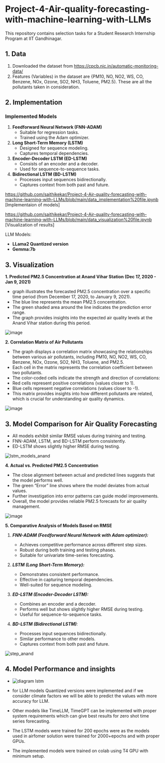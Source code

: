 # Project-4-Air-quality-forecasting-with-machine-learning-with-LLMs
This repository contains selection tasks for a Student Research Internship Program at IIT Gandhinagar.

## 1. Data

1. Downloaded the dataset from https://cpcb.nic.in/automatic-monitoring-data/
2. Features (Variables) in the dataset are {PM10, NO, NO2,	WS,	CO,	Benzene, NOx,	Ozone,	SO2,	NH3,	Toluene,	PM2.5). These are all the pollutants taken in consideration.

## 2. Implementation

### Implemented Models
1. **Feedforward Neural Network (FNN-ADAM)**
   - Suitable for regression tasks.
   - Trained using the Adam optimizer.
2. **Long Short-Term Memory (LSTM)**
   - Designed for sequence modeling.
   - Captures temporal dependencies.
3. **Encoder-Decoder LSTM (ED-LSTM)**
   - Consists of an encoder and a decoder.
   - Used for sequence-to-sequence tasks.
4. **Bidirectional LSTM (BD-LSTM)**
   - Processes input sequences bidirectionally.
   - Captures context from both past and future.

[https://github.com/saithikekar/Project-4-Air-quality-forecasting-with-machine-learning-with-LLMs/blob/main/data_implementation%20file.ipynb ](https://github.com/saithikekar/Project-4-Air-quality-forecasting-with-machine-learning-with-LLMs/blob/dc6b688bb1950ac49173b5e3d2c63275a6b42738/data_implementation_file%20(1).ipynb)[Implementaion of models]

https://github.com/saithikekar/Project-4-Air-quality-forecasting-with-machine-learning-with-LLMs/blob/main/data_visualization%20file.ipynb [Visualization of results]

LLM Models:
+ **LLama2 Quantized version**
+ **Gemma:7b**


## 3. Visualization

**1. Predicted PM2.5 Concentration at Anand Vihar Station (Dec 17, 2020 - Jan 9, 2021)**
+ graph illustrates the forecasted PM2.5 concentration over a specific time period (from December 17, 2020, to January 9, 2021).
+ The blue line represents the mean PM2.5 concentration.
+ The green shaded area around the line indicates the prediction error range.
+ The graph provides insights into the expected air quality levels at the Anand Vihar station during this period.

![image](https://github.com/saithikekar/Project-4-Air-quality-forecasting-with-machine-learning-with-LLMs/assets/110020678/d0a8af7f-679d-4c3c-a3e3-2401e344fa03)

**2. Correlation Matrix of Air Pollutants**
+ The graph displays a correlation matrix showcasing the relationships between various air pollutants, including PM10, NO, NO2, WS, CO, Benzene, NOx, Ozone, SO2, NH3, Toluene, and PM2.5.
+ Each cell in the matrix represents the correlation coefficient between two pollutants.
+ The color-coded cells indicate the strength and direction of correlations:
+ Red cells represent positive correlations (values closer to 1).
+ Blue cells represent negative correlations (values closer to -1).
+ This matrix provides insights into how different pollutants are related, which is crucial for understanding air quality dynamics.
   
![image](https://github.com/saithikekar/Project-4-Air-quality-forecasting-with-machine-learning-with-LLMs/assets/110020678/4be99a6c-85c2-4a73-a5a1-792ea1f45262)

## 3. Model Comparison for Air Quality Forecasting
+ All models exhibit similar RMSE values during training and testing.
+ FNN-ADAM, LSTM, and BD-LSTM perform consistently.
+ ED-LSTM shows slightly higher RMSE during testing.

![lstm_models_anand](https://github.com/saithikekar/Project-4-Air-quality-forecasting-with-machine-learning-with-LLMs/assets/110020678/e3214f64-f4de-4088-910b-62d6765a46be)

**4. Actual vs. Predicted PM2.5 Concentration**
+ The close alignment between actual and predicted lines suggests that the model performs well.
+ The green “Error” line shows where the model deviates from actual values.
+ Further investigation into error patterns can guide model improvements.
+ Overall, the model provides reliable PM2.5 forecasts for air quality management.

![image](https://github.com/saithikekar/Project-4-Air-quality-forecasting-with-machine-learning-with-LLMs/assets/110020678/fa2c4f33-f394-4105-8064-a964c5b526ad)

**5. Comparative Analysis of Models Based on RMSE**

1. **_FNN-ADAM (Feedforward Neural Network with Adam optimizer):_**
   - Achieves competitive performance across different step sizes.
   - Robust during both training and testing phases.
   - Suitable for univariate time-series forecasting.

2. **_LSTM (Long Short-Term Memory):_**
   - Demonstrates consistent performance.
   - Effective in capturing temporal dependencies.
   - Well-suited for sequence modeling.

3. _**ED-LSTM (Encoder-Decoder LSTM):**_
   - Combines an encoder and a decoder.
   - Performs well but shows slightly higher RMSE during testing.
   - Useful for sequence-to-sequence tasks.

4. _**BD-LSTM (Bidirectional LSTM)**:_
   - Processes input sequences bidirectionally.
   - Similar performance to other models.
   - Captures context from both past and future.

![step_anand](https://github.com/saithikekar/Project-4-Air-quality-forecasting-with-machine-learning-with-LLMs/assets/110020678/6f8eb933-af0e-4e6a-b548-c44870743f07)

## 4. Model Performance and insights 

+ ![diagram lstm](https://github.com/saithikekar/Project-4-Air-quality-forecasting-with-machine-learning-with-LLMs/assets/110020678/80077a92-d9b6-45ae-8227-0ebeae8a2102)

+ for LLM models Quantized versions were implemented and if we consider climate factors we will be able to predict the values with more accuracy for LLM.
+ Other models like TimeLLM, TimeGPT can be implemented with proper system requirements which can give best results for zero shot time series forecasting.
+ The LSTM models were trained for 200 epochs were as the models used in airfomer solution were trained for 2000+epochs and with proper GPUs.
+ The implemented models were trained on colab using T4 GPU with minimum setup.







   




   

